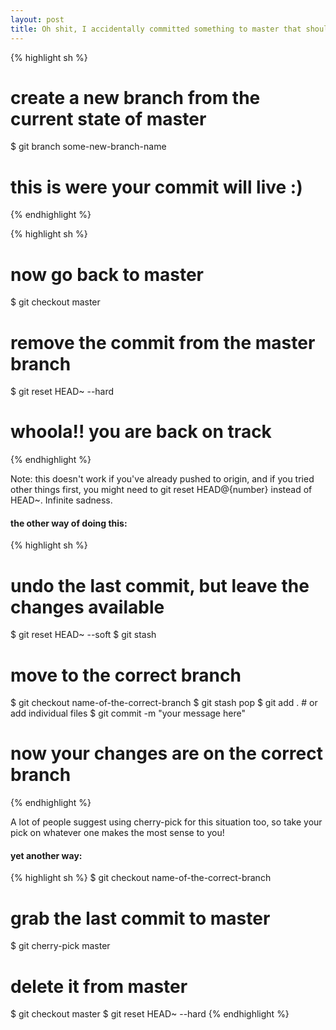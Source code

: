 ```yaml
---
layout: post
title: Oh shit, I accidentally committed something to master that should have been on a brand new branch!
---
```


{% highlight sh %}
# create a new branch from the current state of master
$ git branch some-new-branch-name
# this is were your commit will live :)
{% endhighlight %}

{% highlight sh %}
# now go back to master
$ git checkout master
# remove the commit from the master branch
$ git reset HEAD~ --hard
# whoola!! you are back on track
{% endhighlight %}

Note: this doesn't work if you've already pushed to origin, and if you tried other things first, you might need to git reset HEAD@{number} instead of HEAD~. Infinite sadness.

<!--break-->

#### the other way of doing this:

{% highlight sh %}
# undo the last commit, but leave the changes available
$ git reset HEAD~ --soft
$ git stash
# move to the correct branch
$ git checkout name-of-the-correct-branch
$ git stash pop
$ git add . # or add individual files
$ git commit -m "your message here"
# now your changes are on the correct branch
{% endhighlight %}

A lot of people suggest using cherry-pick for this situation too, so take your pick on whatever one makes the most sense to you!

#### yet another way:

{% highlight sh %}
$ git checkout name-of-the-correct-branch
# grab the last commit to master
$ git cherry-pick master
# delete it from master
$ git checkout master
$ git reset HEAD~ --hard
{% endhighlight %}

